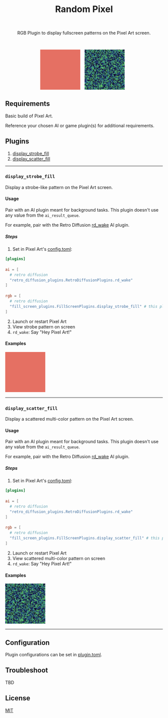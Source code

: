 <h1 align="center">Random Pixel</h1>
<br>
<p align="center">RGB Plugin to display fullscreen patterns on the Pixel Art screen.</p>

<br>
<p align="center">
  <img src="assets/examples/strobe.gif" alt="strobe.gif" title="strobe.gif" width="128" height="128"/>
  <img src="assets/examples/scatter.gif" alt="scatter.gif" title="scatter.gif" width="128" height="128" hspace="10"/>
</p>

## Requirements

Basic build of Pixel Art.

Reference your chosen AI or game plugin(s) for additional requirements.

## Plugins

1. [display_strobe_fill](#display_strobe_fill)
1. [display_scatter_fill](#display_scatter_fill)

---

### `display_strobe_fill`

Display a strobe-like pattern on the Pixel Art screen.

#### Usage

Pair with an AI plugin meant for background tasks. This plugin doesn't use any value from the `ai_result_queue`.

For example, pair with the Retro Diffusion [rd_wake](../../ai/retro_diffusion/README.md#rd_wake) AI plugin.

##### Steps

1. Set in Pixel Art's [config.toml](../../../config.toml):
```toml
[plugins]

ai = [
  # retro diffusion
  "retro_diffusion_plugins.RetroDiffusionPlugins.rd_wake"
]

rgb = [
  # retro diffusion
  "fill_screen_plugins.FillScreenPlugins.display_strobe_fill" # this plugin
]
```
2. Launch or restart Pixel Art
3. View strobe pattern on screen
4. `rd_wake`: Say "Hey Pixel Art!"

#### Examples

<img src="assets/examples/strobe.gif" alt="strobe.gif" title="strobe.gif" width="128" height="128"/>

---

### `display_scatter_fill`

Display a scattered multi-color pattern on the Pixel Art screen.

#### Usage

Pair with an AI plugin meant for background tasks. This plugin doesn't use any value from the `ai_result_queue`.

For example, pair with the Retro Diffusion [rd_wake](../../ai/retro_diffusion/README.md#rd_wake) AI plugin.

##### Steps

1. Set in Pixel Art's [config.toml](../../../config.toml):
```toml
[plugins]

ai = [
  # retro diffusion
  "retro_diffusion_plugins.RetroDiffusionPlugins.rd_wake"
]

rgb = [
  # retro diffusion
  "fill_screen_plugins.FillScreenPlugins.display_scatter_fill" # this plugin
]
```
2. Launch or restart Pixel Art
3. View scattered multi-color pattern on screen
4. `rd_wake`: Say "Hey Pixel Art!"

#### Examples

<img src="assets/examples/scatter.gif" alt="scatter.gif" title="scatter.gif" width="128" height="128"/>

---

## Configuration

Plugin configurations can be set in [plugin.toml](plugin.toml).

## Troubleshoot

TBD

## License

[MIT](LICENSE)
